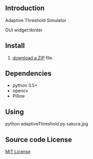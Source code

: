 ## Introduction

Adaptive Threshold Simulator

GUI widget:tkinter

## Install
1. [download a ZIP](https://github.com/umyuu/AdaptiveThresholdSimulator/archive/master.zip) file.

## Dependencies
- python 3.5+
- opencv
- Pillow

## Using

python adaptiveThreshold.py sakura.jpg

## Source code License
[MIT License](LICENSE)
